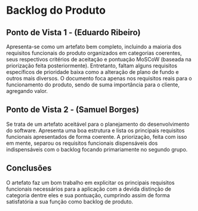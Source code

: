 # Backlog do Produto

## Ponto de Vista 1 - (Eduardo Ribeiro)
Apresenta-se como um artefato bem completo, incluindo a maioria dos requisitos funcionais do produto organizados em categorias coerentes, seus respectivos critérios de aceitação e pontuação MoSCoW (baseada na priorização feita posteriormente). Entretanto, faltam alguns requisitos específicos de prioridade baixa como a alteração de plano de fundo e outros mais diversos. O documento foca apenas nos requisitos reais para o funcionamento do produto, sendo de suma importância para o cliente, agregando valor.

## Ponto de Vista 2 - (Samuel Borges)
Se trata de um artefato aceitável para o planejamento do desenvolvimento do software. Apresenta uma boa estrutura e lista os principais requisitos funcionais apresentados de forma coerente. A priorização, feita com isso em mente, separou os requisitos funcionais dispensáveis dos indispensáveis com o backlog focando primariamente no segundo grupo.

## Conclusões
O artefato faz um bom trabalho em explicitar os principais requisitos funcionais necessários para a aplicação com a devida distinção de categoria dentre eles e sua pontuação, cumprindo assim de forma satisfatória a sua função como backlog de produto.

